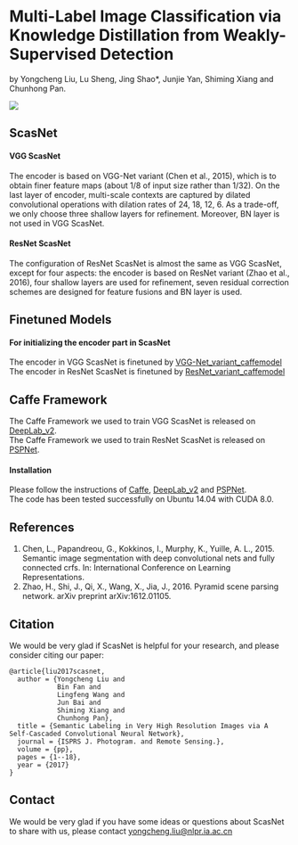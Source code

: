 Multi-Label Image Classification via Knowledge Distillation from Weakly-Supervised Detection    
===
by Yongcheng Liu, Lu Sheng, Jing Shao*, Junjie Yan, Shiming Xiang and Chunhong Pan.  

![](https://github.com/Yochengliu/ScasNet/raw/master/images/fig3_v2.jpg)

## ScasNet
#### VGG ScasNet
The encoder is based on VGG-Net variant (Chen et al., 2015), which is to obtain finer feature maps (about 1/8 of input size rather than 1/32). On the last layer of encoder, multi-scale contexts are captured by dilated convolutional operations with dilation rates of 24, 18, 12, 6. As a trade-off, we only choose three shallow layers for refinement. Moreover, BN layer is not used in VGG ScasNet.    

#### ResNet ScasNet
The configuration of ResNet ScasNet is almost the same as VGG ScasNet, except for four aspects: the encoder is based on ResNet variant (Zhao et al., 2016), four shallow layers are used for refinement, seven residual correction schemes are designed for feature fusions and BN layer is used.  

## Finetuned Models
#### For initializing the encoder part in ScasNet    
The encoder in VGG ScasNet is finetuned by [VGG-Net_variant_caffemodel](http://liangchiehchen.com/projects/DeepLabv2_vgg.html)   
The encoder in ResNet ScasNet is finetuned by [ResNet_variant_caffemodel](https://drive.google.com/open?id=0BzaU285cX7TCNVhETE5vVUdMYk0)  

## Caffe Framework
The Caffe Framework we used to train VGG ScasNet is released on [DeepLab_v2](https://bitbucket.org/aquariusjay/deeplab-public-ver2).   
The Caffe Framework we used to train ResNet	ScasNet is released on [PSPNet](https://github.com/hszhao/PSPNet).      
#### Installation
Please follow the instructions of [Caffe](https://github.com/BVLC/caffe), [DeepLab_v2](https://bitbucket.org/aquariusjay/deeplab-public-ver2) and [PSPNet](https://github.com/hszhao/PSPNet).  
The code has been tested successfully on Ubuntu 14.04 with CUDA 8.0.    

## References
1. Chen, L., Papandreou, G., Kokkinos, I., Murphy, K., Yuille, A. L., 2015. Semantic image segmentation with deep convolutional nets and fully connected crfs. In: International Conference on Learning Representations.   
2. Zhao, H., Shi, J., Qi, X., Wang, X., Jia, J., 2016. Pyramid scene parsing network. arXiv preprint arXiv:1612.01105.

## Citation
We would be very glad if ScasNet is helpful for your research, and please consider citing our paper:   

    @article{liu2017scasnet,   
      author = {Yongcheng Liu and    
                Bin Fan and    
                Lingfeng Wang and   
                Jun Bai and   
                Shiming Xiang and   
                Chunhong Pan},   
      title = {Semantic Labeling in Very High Resolution Images via A Self-Cascaded Convolutional Neural Network},   
      journal = {ISPRS J. Photogram. and Remote Sensing.},   
      volume = {pp},  
      pages = {1--18},  
      year = {2017}   
    }   

## Contact
We would be very glad if you have some ideas or questions about ScasNet to share with us, please contact <yongcheng.liu@nlpr.ia.ac.cn>
